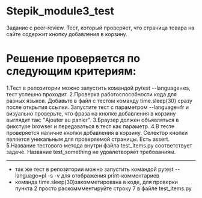 # Stepik_module3_test
 Задание с peer-review. Тест, который проверяет, что страница товара на сайте содержит кнопку добавления в корзину.
 
# Решение проверяется по следующим критериям:
1.Тест в репозитории можно запустить командой pytest --language=es, тест успешно проходит.
2.Проверка работоспособности кода для разных языков. Добавьте в файл с тестом команду time.sleep(30) сразу после открытия ссылки. Запустите тест с параметром --language=fr и визуально проверьте, что фраза на кнопке добавления в корзину выглядит так: "Ajouter au panier".
3.Браузер должен объявляться в фикстуре browser и передаваться в тест как параметр.
4.В тесте проверяется наличие кнопки добавления в корзину. Селектор кнопки является уникальным для проверяемой страницы. Есть assert.
5.Название тестового метода внутри файла test_items.py соответствует задаче. Название test_something не удовлетворяет требованиям.

-----
* так же тест в репозитории можно запустить командой pytest --language=pl -s -v для отображения print-комментариев
* команда time.sleep(30)закомметирована в коде, для проверки пункта 2 просто раскоммментируйте строку 7 в файле test_items.py

